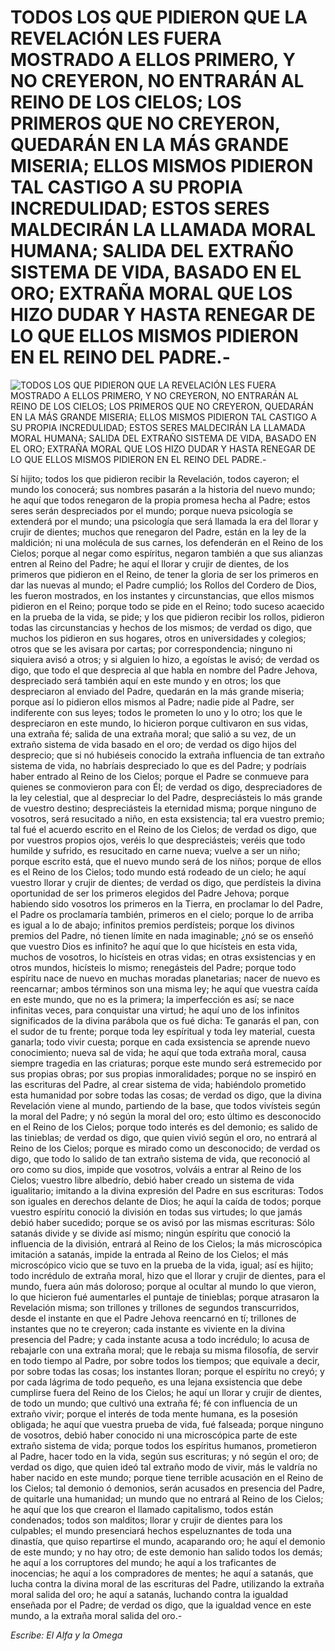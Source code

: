 # TODOS LOS QUE PIDIERON QUE LA REVELACIÓN LES FUERA MOSTRADO A ELLOS PRIMERO, Y NO CREYERON, NO ENTRARÁN AL REINO DE LOS CIELOS; LOS PRIMEROS QUE NO CREYERON, QUEDARÁN EN LA MÁS GRANDE MISERIA; ELLOS MISMOS PIDIERON TAL CASTIGO A SU PROPIA INCREDULIDAD; ESTOS SERES MALDECIRÁN LA LLAMADA MORAL HUMANA; SALIDA DEL EXTRAÑO SISTEMA DE VIDA, BASADO EN EL ORO; EXTRAÑA MORAL QUE LOS HIZO DUDAR Y HASTA RENEGAR DE LO QUE ELLOS MISMOS PIDIERON EN EL REINO DEL PADRE.-

![TODOS LOS QUE PIDIERON QUE LA REVELACIÓN LES FUERA MOSTRADO A ELLOS PRIMERO, Y NO CREYERON, NO ENTRARÁN AL REINO DE LOS CIELOS; LOS PRIMEROS QUE NO CREYERON, QUEDARÁN EN LA MÁS GRANDE MISERIA; ELLOS MISMOS PIDIERON TAL CASTIGO A SU PROPIA INCREDULIDAD; ESTOS SERES MALDECIRÁN LA LLAMADA MORAL HUMANA; SALIDA DEL EXTRAÑO SISTEMA DE VIDA, BASADO EN EL ORO; EXTRAÑA MORAL QUE LOS HIZO DUDAR Y HASTA RENEGAR DE LO QUE ELLOS MISMOS PIDIERON EN EL REINO DEL PADRE.-](http://www.alfayomega.pe/imagenes/toplong.jpg)

Sí hijito; todos los que pidieron recibir la Revelación, todos cayeron; el mundo los conocerá; sus nombres pasarán a la historia del nuevo mundo; he aquí que todos renegaron de la propia promesa hecha al Padre; estos seres serán despreciados por el mundo; porque nueva psicología se extenderá por el mundo; una psicología que será llamada la era del llorar y crujir de dientes; muchos que renegaron del Padre, están en la ley de la maldición; ni una molécula de sus carnes, los defenderán en el Reino de los Cielos; porque al negar como espíritus, negaron también a que sus alianzas entren al Reino del Padre; he aquí el llorar y crujir de dientes, de los primeros que pidieron en el Reino, de tener la gloria de ser los primeros en dar las nuevas al mundo; el Padre cumplió; los Rollos del Cordero de Dios, les fueron mostrados, en los instantes y circunstancias, que ellos mismos pidieron en el Reino; porque todo se pide en el Reino; todo suceso acaecido en la prueba de la vida, se pide; y los que pidieron recibir los rollos, pidieron todas las circunstancias y hechos de los mismos; de verdad os digo, que muchos los pidieron en sus hogares, otros en universidades y colegios; otros que se les avisara por cartas; por correspondencia; ninguno ni siquiera avisó a otros; y si alguien lo hizo, a egoístas le avisó; de verdad os digo, que todo el que desprecia al que habla en nombre del Padre Jehova, despreciado será también aquí en este mundo y en otros; los que despreciaron al enviado del Padre, quedarán en la más grande miseria; porque así lo pidieron ellos mismos al Padre; nadie pide al Padre, ser indiferente con sus leyes; todos le prometen lo uno y lo otro; los que le despreciaron en este mundo, lo hicieron porque cultivaron en sus vidas, una extraña fé; salida de una extraña moral; que salió a su vez, de un extraño sistema de vida basado en el oro; de verdad os digo hijos del desprecio; que si nó hubiéseis conocido la extraña influencia de tan extraño sistema de vida, no habríais despreciado lo que es del Padre; y podríais haber entrado al Reino de los Cielos; porque el Padre se conmueve para quienes se conmovieron para con Él; de verdad os digo, despreciadores de la ley celestial, que al despreciar lo del Padre, despreciásteis lo más grande de vuestro destino; despreciásteis la eternidad misma; porque ninguno de vosotros, será resucitado a niño, en esta exsistencia; tal era vuestro premio; tal fué el acuerdo escrito en el Reino de los Cielos; de verdad os digo, que por vuestros propios ojos, veréis lo que despreciásteis; veréis que todo humilde y sufrido, es resucitado en carne nueva; vuelve a ser un niño; porque escrito está, que el nuevo mundo será de los niños; porque de ellos es el Reino de los Cielos; todo mundo está rodeado de un cielo; he aquí vuestro llorar y crujir de dientes; de verdad os digo, que perdísteis la divina oportunidad de ser los primeros elegidos del Padre Jehova; porque habiendo sido vosotros los primeros en la Tierra, en proclamar lo del Padre, el Padre os proclamaría también, primeros en el cielo; porque lo de arriba es igual a lo de abajo; infinitos premios perdísteis; porque los divinos premios del Padre, nó tienen límite en nada imaginable; ¿nó se os enseñó que vuestro Dios es infinito? he aquí que lo que hicísteis en esta vida, muchos de vosotros, lo hicísteis en otras vidas; en otras exsistencias y en otros mundos, hicísteis lo mismo; renegásteis del Padre; porque todo espíritu nace de nuevo en muchas moradas planetarias; nacer de nuevo es reencarnar; ambos términos son una misma ley; he aquí que vuestra caída en este mundo, que no es la primera; la imperfección es así; se nace infinitas veces, para conquistar una virtud; he aquí uno de los infinitos significados de la divina parábola que os fué dicha: Te ganarás el pan, con el sudor de tu frente; porque toda ley espíritual y toda ley material, cuesta ganarla; todo vivir cuesta; porque en cada exsistencia se aprende nuevo conocimiento; nueva sal de vida; he aquí que toda extraña moral, causa siempre tragedia en las criaturas; porque este mundo será estremecido por sus propias obras; por sus propias inmoralidades; porque no se inspiró en las escrituras del Padre, al crear sistema de vida; habiéndolo prometido esta humanidad por sobre todas las cosas; de verdad os digo, que la divina Revelación viene al mundo, partiendo de la base, que todos vivísteis según la moral del Padre; y nó según la moral del oro; esto último es desconocido en el Reino de los Cielos; porque todo interés es del demonio; es salido de las tinieblas; de verdad os digo, que quien vivió según el oro, no entrará al Reino de los Cielos; porque es mirado como un desconocido; de verdad os digo, que todo lo salido de tan extraño sistema de vida, que reconoció al oro como su dios, impide que vosotros, volváis a entrar al Reino de los Cielos; vuestro libre albedrío, debió haber creado un sistema de vida igualitario; imitando a la divina expresión del Padre en sus escrituras: Todos son iguales en derechos delante de Dios; he aquí la caída de todos; porque vuestro espíritu conoció la división en todas sus virtudes; lo que jamás debió haber sucedido; porque se os avisó por las mismas escrituras: Sólo satanás divide y se divide así mismo; ningún espíritu que conoció la influencia de la división, entrará al Reino de los Cielos; la más microscópica imitación a satanás, impide la entrada al Reino de los Cielos; el más microscópico vicio que se tuvo en la prueba de la vida, igual; así es hijito; todo incrédulo de extraña moral, hizo que el llorar y crujir de dientes, para el mundo, fuera aún más doloroso; porque al ocultar al mundo lo que vieron, lo que hicieron fué aumentarles el puntaje de tinieblas; porque atrasaron la Revelación misma; son trillones y trillones de segundos transcurridos, desde el instante en que el Padre Jehova reencarnó en tí; trillones de instantes que no te creyeron; cada instante es viviente en la divina presencia del Padre; y cada instante acusa a todo incrédulo; lo acusa de rebajarle con una extraña moral; que le rebaja su misma filosofía, de servir en todo tiempo al Padre, por sobre todos los tiempos; que equivale a decir, por sobre todas las cosas; los instantes lloran; porque el espíritu no creyó; y por cada lágrima de todo pequeño, es una lejana exsistencia que debe cumplirse fuera del Reino de los Cielos; he aquí un llorar y crujir de dientes, de todo un mundo; que cultivó una extraña fé; fé con influencia de un extraño vivir; porque el interés de toda mente humana, es la posesión obligada; he aquí que vuestra prueba de vida, fué falseada; porque ninguno de vosotros, debió haber conocido ni una microscópica parte de este extraño sistema de vida; porque todos los espíritus humanos, prometieron al Padre, hacer todo en la vida, según sus escrituras; y nó según el oro; de verdad os digo, que quien ideó tal extraño modo de vivir, más le valdría no haber nacido en este mundo; porque tiene terrible acusación en el Reino de los Cielos; tal demonio ó demonios, serán acusados en presencia del Padre, de quitarle una humanidad; un mundo que no entrará al Reino de los Cielos; he aquí que los que crearon el llamado capitalismo, todos están condenados; todos son malditos; llorar y crujir de dientes para los culpables; el mundo presenciará hechos espeluznantes de toda una dinastía, que quiso repartirse el mundo, acaparando oro; he aquí el demonio de este mundo; y no hay otro; de este demonio han salido todos los demás; he aquí a los corruptores del mundo; he aquí a los traficantes de inocencias; he aquí a los compradores de mentes; he aquí a satanás, que lucha contra la divina moral de las escrituras del Padre, utilizando la extraña moral salida del oro; he aquí a satanás, luchando contra la igualdad enseñada por el Padre; de verdad os digo, que la igualdad vence en este mundo, a la extraña moral salida del oro.-

*Escribe: El Alfa y la Omega*
